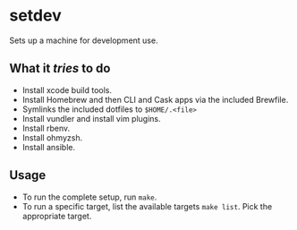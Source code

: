 setdev
======

Sets up a machine for development use.

What it *tries* to do
---------------------

* Install xcode build tools.
* Install Homebrew and then CLI and Cask apps via the included
  Brewfile.
* Symlinks the included dotfiles to `$HOME/.<file>`
* Install vundler and install vim plugins.
* Install rbenv.
* Install ohmyzsh.
* Install ansible.


Usage
-----

* To run the complete setup, run `make`.
* To run a specific target, list the available targets `make list`.
  Pick the appropriate target.
